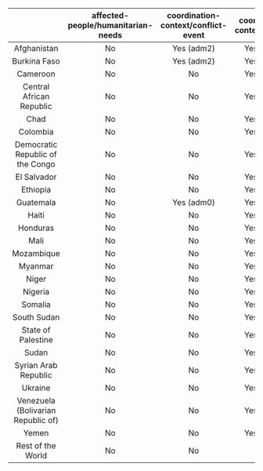 |                                    | affected-people/humanitarian-needs | coordination-context/conflict-event | coordination-context/funding | coordination-context/national-risk | coordination-context/operational-presence | food/food-price | food/food-security | population-social/population | population-social/poverty-rate | affected-people/refugees |
|:----------------------------------:|:----------------------------------:|:-----------------------------------:|:----------------------------:|:----------------------------------:|:-----------------------------------------:|:---------------:|:------------------:|:----------------------------:|:------------------------------:|:------------------------------:|
|            Afghanistan             |                 No                 |              Yes (adm2)             |          Yes (adm0)          |             Yes (adm0)             |                 Yes (adm2)                |        No       |         No         |          Yes (adm1)          |           Yes (adm1)           |          Yes (adm0)          |
|            Burkina Faso            |                 No                 |              Yes (adm2)             |          Yes (adm0)          |             Yes (adm0)             |                     No                    |        No       |     Yes (adm2)     |          Yes (adm2)          |           Yes (adm1)           |          Yes (adm0)          |
|              Cameroon              |                 No                 |                  No                 |          Yes (adm0)          |             Yes (adm0)             |                 Yes (adm2)                |        No       |     Yes (adm2)     |          Yes (adm1)          |           Yes (adm1)           |          Yes (adm0)          |
|      Central African Republic      |                 No                 |                  No                 |          Yes (adm0)          |             Yes (adm0)             |                     No                    |        No       |     Yes (adm2)     |              No              |           Yes (adm1)           |          Yes (adm0)          |
|                Chad                |                 No                 |                  No                 |          Yes (adm0)          |             Yes (adm0)             |                 Yes (adm1)                |        No       |     Yes (adm2)     |          Yes (adm2)          |           Yes (adm1)           |          Yes (adm0)          |
|              Colombia              |                 No                 |                  No                 |          Yes (adm0)          |             Yes (adm0)             |                 Yes (adm2)                |        No       |         No         |          Yes (adm2)          |           Yes (adm1)           |          Yes (adm0)          |
|  Democratic Republic of the Congo  |                 No                 |                  No                 |          Yes (adm0)          |             Yes (adm0)             |                     No                    |        No       |         No         |          Yes (adm2)          |           Yes (adm1)           |          Yes (adm0)          |
|            El Salvador             |                 No                 |                  No                 |          Yes (adm0)          |             Yes (adm0)             |                     No                    |        No       |         No         |          Yes (adm2)          |               No               |          Yes (adm0)          |
|              Ethiopia              |                 No                 |                  No                 |          Yes (adm0)          |             Yes (adm0)             |                     No                    |        No       |         No         |          Yes (adm2)          |           Yes (adm1)           |          Yes (adm0)          |
|             Guatemala              |                 No                 |              Yes (adm0)             |          Yes (adm0)          |             Yes (adm0)             |                 Yes (adm2)                |        No       |         No         |          Yes (adm2)          |               No               |          Yes (adm0)          |
|               Haiti                |                 No                 |                  No                 |          Yes (adm0)          |             Yes (adm0)             |                 Yes (adm2)                |        No       |         No         |          Yes (adm2)          |           Yes (adm1)           |          Yes (adm0)          |
|              Honduras              |                 No                 |                  No                 |          Yes (adm0)          |             Yes (adm0)             |                 Yes (adm2)                |        No       |         No         |          Yes (adm2)          |               No               |          Yes (adm0)          |
|                Mali                |                 No                 |                  No                 |          Yes (adm0)          |             Yes (adm0)             |                 Yes (adm2)                |        No       |     Yes (adm2)     |          Yes (adm2)          |           Yes (adm1)           |          Yes (adm0)          |
|             Mozambique             |                 No                 |                  No                 |          Yes (adm0)          |             Yes (adm0)             |                 Yes (adm2)                |        No       |         No         |          Yes (adm2)          |           Yes (adm1)           |          Yes (adm0)          |
|              Myanmar               |                 No                 |                  No                 |          Yes (adm0)          |             Yes (adm0)             |                     No                    |        No       |         No         |          Yes (adm2)          |           Yes (adm1)           |          Yes (adm0)          |
|               Niger                |                 No                 |                  No                 |          Yes (adm0)          |             Yes (adm0)             |                     No                    |        No       |     Yes (adm2)     |          Yes (adm2)          |           Yes (adm1)           |          Yes (adm0)          |
|              Nigeria               |                 No                 |                  No                 |          Yes (adm0)          |             Yes (adm0)             |                 Yes (adm2)                |        No       |     Yes (adm2)     |          Yes (adm2)          |           Yes (adm1)           |          Yes (adm0)          |
|              Somalia               |                 No                 |                  No                 |          Yes (adm0)          |             Yes (adm0)             |                     No                    |        No       |         No         |          Yes (adm2)          |               No               |          Yes (adm0)          |
|            South Sudan             |                 No                 |                  No                 |          Yes (adm0)          |             Yes (adm0)             |                     No                    |        No       |         No         |          Yes (adm2)          |               No               |          Yes (adm0)          |
|         State of Palestine         |                 No                 |                  No                 |          Yes (adm0)          |             Yes (adm0)             |                     No                    |        No       |         No         |          Yes (adm1)          |           Yes (adm1)           |          Yes (adm0)          |
|               Sudan                |                 No                 |                  No                 |          Yes (adm0)          |             Yes (adm0)             |                     No                    |        No       |         No         |          Yes (adm1)          |           Yes (adm1)           |          Yes (adm0)          |
|        Syrian Arab Republic        |                 No                 |                  No                 |          Yes (adm0)          |             Yes (adm0)             |                     No                    |        No       |         No         |              No              |               No               |          Yes (adm0)          |
|              Ukraine               |                 No                 |                  No                 |          Yes (adm0)          |             Yes (adm0)             |                     No                    |        No       |         No         |          Yes (adm1)          |           Yes (adm1)           |          Yes (adm0)          |
| Venezuela (Bolivarian Republic of) |                 No                 |                  No                 |          Yes (adm0)          |             Yes (adm0)             |                 Yes (adm2)                |        No       |         No         |          Yes (adm2)          |               No               |          Yes (adm0)          |
|               Yemen                |                 No                 |                  No                 |          Yes (adm0)          |             Yes (adm0)             |                 Yes (adm2)                |        No       |         No         |              No              |           Yes (adm1)           |          Yes (adm0)          |
|           Rest of the World             |                 No                 |                  No                 |          No          |             No             |                 No                |        No       |         No         |              No              |           No           |          Yes (adm0)          |